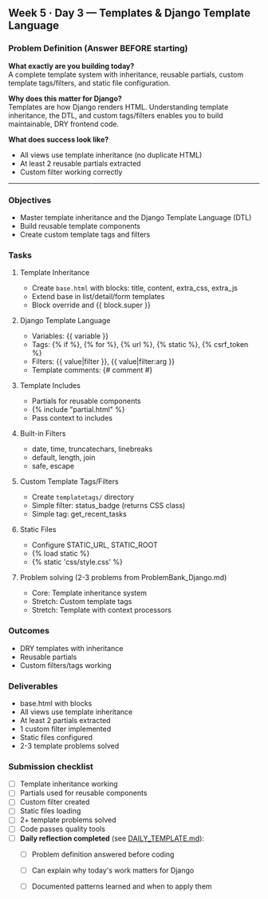 ## Week 5 · Day 3 — Templates & Django Template Language

### Problem Definition (Answer BEFORE starting)
**What exactly are you building today?**  
A complete template system with inheritance, reusable partials, custom template tags/filters, and static file configuration.

**Why does this matter for Django?**  
Templates are how Django renders HTML. Understanding template inheritance, the DTL, and custom tags/filters enables you to build maintainable, DRY frontend code.

**What does success look like?**  
- All views use template inheritance (no duplicate HTML)
- At least 2 reusable partials extracted
- Custom filter working correctly

---

### Objectives
- Master template inheritance and the Django Template Language (DTL)
- Build reusable template components
- Create custom template tags and filters

### Tasks
1) Template Inheritance
   - Create `base.html` with blocks: title, content, extra_css, extra_js
   - Extend base in list/detail/form templates
   - Block override and {{ block.super }}

2) Django Template Language
   - Variables: {{ variable }}
   - Tags: {% if %}, {% for %}, {% url %}, {% static %}, {% csrf_token %}
   - Filters: {{ value|filter }}, {{ value|filter:arg }}
   - Template comments: {# comment #}

3) Template Includes
   - Partials for reusable components
   - {% include "partial.html" %}
   - Pass context to includes

4) Built-in Filters
   - date, time, truncatechars, linebreaks
   - default, length, join
   - safe, escape

5) Custom Template Tags/Filters
   - Create `templatetags/` directory
   - Simple filter: status_badge (returns CSS class)
   - Simple tag: get_recent_tasks

6) Static Files
   - Configure STATIC_URL, STATIC_ROOT
   - {% load static %}
   - {% static 'css/style.css' %}

7) Problem solving (2-3 problems from ProblemBank_Django.md)
   - Core: Template inheritance system
   - Stretch: Custom template tags
   - Stretch: Template with context processors

### Outcomes
- DRY templates with inheritance
- Reusable partials
- Custom filters/tags working

### Deliverables
- base.html with blocks
- All views use template inheritance
- At least 2 partials extracted
- 1 custom filter implemented
- Static files configured
- 2-3 template problems solved

### Submission checklist
- [ ] Template inheritance working
- [ ] Partials used for reusable components
- [ ] Custom filter created
- [ ] Static files loading
- [ ] 2+ template problems solved
- [ ] Code passes quality tools
- [ ] **Daily reflection completed** (see [DAILY_TEMPLATE.md](../../DAILY_TEMPLATE.md)):
  - [ ] Problem definition answered before coding
  - [ ] Can explain why today's work matters for Django
  - [ ] Documented patterns learned and when to apply them


